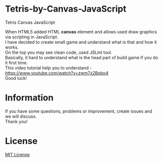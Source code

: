 Tetris-by-Canvas-JavaScript
===========================

Tetris Canvas JavaScript

When HTML5 added HTML <strong>canvas</strong> element and allows used draw graphics via scripting in JavaScript.<br/>
I have decided to create small game and understand what is that and how it works.<br/>
On the top you may see clean code, used JSLint tool.<br/>
Basically, it hard to understand what is the head part of build game if you do it first time.<br/>
This video tutorial help you to understand - https://www.youtube.com/watch?v=zwm7x2Bpbo4<br/>
Good luck!

Information
============
If you have some questions, problems or improvement, create issues and we will discuss.<br/>
Thank you!

License
========
[MIT License](http://opensource.org/licenses/mit-license.php)

